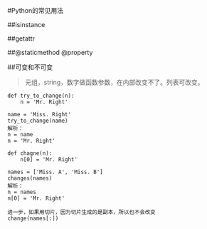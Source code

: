 #Python的常见用法

##isinstance


##getattr

##@staticmethod @property


##可变和不可变

> 元组，string，数字做函数参数，在内部改变不了。列表可改变。

	def try_to_change(n):
		n = 'Mr. Right'
	
	name = 'Miss. Right'
	try_to_change(name)
	解析：
	n = name
	n = 'Mr. Right'
	
	def chagne(n):
		n[0] = 'Mr. Right'
	
	names = ['Miss. A', 'Miss. B']
	changes(names)
	解析：
	n = names
	n[0] = 'Mr. Right'
	
	进一步，如果用切片，因为切片生成的是副本，所以也不会改变
	change(names[:])

